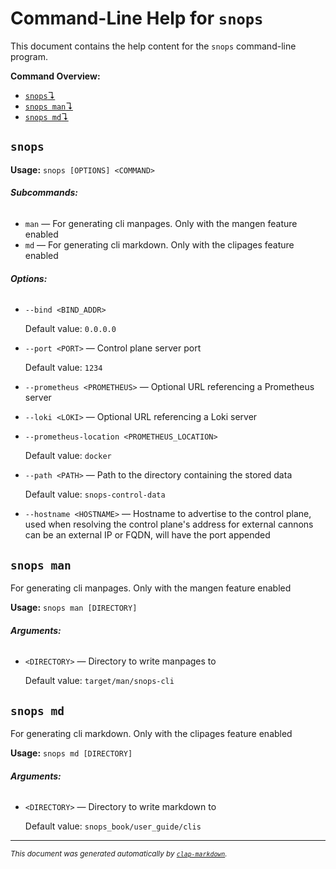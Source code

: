 # Command-Line Help for `snops`

This document contains the help content for the `snops` command-line program.

**Command Overview:**

* [`snops`↴](#snops)
* [`snops man`↴](#snops-man)
* [`snops md`↴](#snops-md)

## `snops`

**Usage:** `snops [OPTIONS] <COMMAND>`

###### **Subcommands:**

* `man` — For generating cli manpages. Only with the mangen feature enabled
* `md` — For generating cli markdown. Only with the clipages feature enabled

###### **Options:**

* `--bind <BIND_ADDR>`

  Default value: `0.0.0.0`
* `--port <PORT>` — Control plane server port

  Default value: `1234`
* `--prometheus <PROMETHEUS>` — Optional URL referencing a Prometheus server
* `--loki <LOKI>` — Optional URL referencing a Loki server
* `--prometheus-location <PROMETHEUS_LOCATION>`

  Default value: `docker`
* `--path <PATH>` — Path to the directory containing the stored data

  Default value: `snops-control-data`
* `--hostname <HOSTNAME>` — Hostname to advertise to the control plane, used when resolving the control plane's address for external cannons can be an external IP or FQDN, will have the port appended



## `snops man`

For generating cli manpages. Only with the mangen feature enabled

**Usage:** `snops man [DIRECTORY]`

###### **Arguments:**

* `<DIRECTORY>` — Directory to write manpages to

  Default value: `target/man/snops-cli`



## `snops md`

For generating cli markdown. Only with the clipages feature enabled

**Usage:** `snops md [DIRECTORY]`

###### **Arguments:**

* `<DIRECTORY>` — Directory to write markdown to

  Default value: `snops_book/user_guide/clis`



<hr/>

<small><i>
    This document was generated automatically by
    <a href="https://crates.io/crates/clap-markdown"><code>clap-markdown</code></a>.
</i></small>
